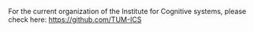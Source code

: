 For the current organization of the Institute for Cognitive systems, please check here: https://github.com/TUM-ICS
